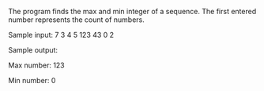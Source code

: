 The program finds the max and min integer of a sequence. The first entered number represents the count of numbers.

Sample input: 7 3 4 5 123 43 0 2

Sample output:

Max number: 123

Min number: 0




